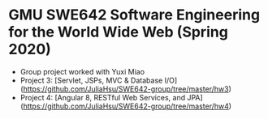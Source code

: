 # GMU SWE642 Software Engineering for the World Wide Web (Spring 2020) 
* Group project worked with Yuxi Miao
* Project 3:  [Servlet, JSPs, MVC & Database I/O] (https://github.com/JuliaHsu/SWE642-group/tree/master/hw3)
* Project 4:  [Angular 8, RESTful Web Services, and JPA] (https://github.com/JuliaHsu/SWE642-group/tree/master/hw4)
